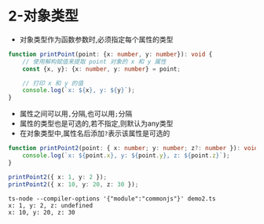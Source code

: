 # 2-对象类型

- 对象类型作为函数参数时,必须指定每个属性的类型

```typescript
function printPoint(point: {x: number, y: number}): void {
    // 使用解构赋值来提取 point 对象的 x 和 y 属性
    const {x, y}: {x: number, y: number} = point;

    // 打印 x 和 y 的值
    console.log(`x: ${x}, y: ${y}`);
}
```

- 属性之间可以用`,`分隔,也可以用`;`分隔
- 属性的类型也是可选的,若不指定,则默认为any类型
- 在对象类型中,属性名后添加`?`表示该属性是可选的

```typescript
function printPoint2(point: { x: number; y: number; z?: number }): void {
    console.log(`x: ${point.x}, y: ${point.y}, z: ${point.z}`);
}

printPoint2({ x: 1, y: 2 });
printPoint2({ x: 10, y: 20, z: 30 });
```

```
ts-node --compiler-options '{"module":"commonjs"}' demo2.ts
x: 1, y: 2, z: undefined
x: 10, y: 20, z: 30
```